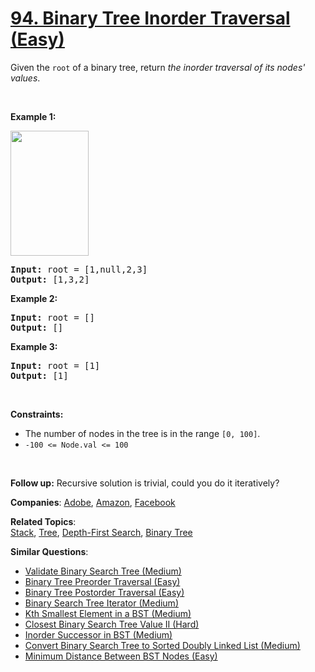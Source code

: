 # [94. Binary Tree Inorder Traversal (Easy)](https://leetcode.com/problems/binary-tree-inorder-traversal)

<p>Given the <code>root</code> of a binary tree, return <em>the inorder traversal of its nodes' values</em>.</p>

<p>&nbsp;</p>
<p><strong class="example">Example 1:</strong></p>
<img alt="" src="https://assets.leetcode.com/uploads/2020/09/15/inorder_1.jpg" style="width: 125px; height: 200px;">
<pre><strong>Input:</strong> root = [1,null,2,3]
<strong>Output:</strong> [1,3,2]
</pre>

<p><strong class="example">Example 2:</strong></p>

<pre><strong>Input:</strong> root = []
<strong>Output:</strong> []
</pre>

<p><strong class="example">Example 3:</strong></p>

<pre><strong>Input:</strong> root = [1]
<strong>Output:</strong> [1]
</pre>

<p>&nbsp;</p>
<p><strong>Constraints:</strong></p>

<ul>
	<li>The number of nodes in the tree is in the range <code>[0, 100]</code>.</li>
	<li><code>-100 &lt;= Node.val &lt;= 100</code></li>
</ul>

<p>&nbsp;</p>
<strong>Follow up:</strong> Recursive solution is trivial, could you do it iteratively?

**Companies**:
[Adobe](https://leetcode.com/company/adobe), [Amazon](https://leetcode.com/company/amazon), [Facebook](https://leetcode.com/company/facebook)

**Related Topics**:  
[Stack](https://leetcode.com/tag/stack/), [Tree](https://leetcode.com/tag/tree/), [Depth-First Search](https://leetcode.com/tag/depth-first-search/), [Binary Tree](https://leetcode.com/tag/binary-tree/)

**Similar Questions**:

- [Validate Binary Search Tree (Medium)](https://leetcode.com/problems/validate-binary-search-tree/)
- [Binary Tree Preorder Traversal (Easy)](https://leetcode.com/problems/binary-tree-preorder-traversal/)
- [Binary Tree Postorder Traversal (Easy)](https://leetcode.com/problems/binary-tree-postorder-traversal/)
- [Binary Search Tree Iterator (Medium)](https://leetcode.com/problems/binary-search-tree-iterator/)
- [Kth Smallest Element in a BST (Medium)](https://leetcode.com/problems/kth-smallest-element-in-a-bst/)
- [Closest Binary Search Tree Value II (Hard)](https://leetcode.com/problems/closest-binary-search-tree-value-ii/)
- [Inorder Successor in BST (Medium)](https://leetcode.com/problems/inorder-successor-in-bst/)
- [Convert Binary Search Tree to Sorted Doubly Linked List (Medium)](https://leetcode.com/problems/convert-binary-search-tree-to-sorted-doubly-linked-list/)
- [Minimum Distance Between BST Nodes (Easy)](https://leetcode.com/problems/minimum-distance-between-bst-nodes/)
